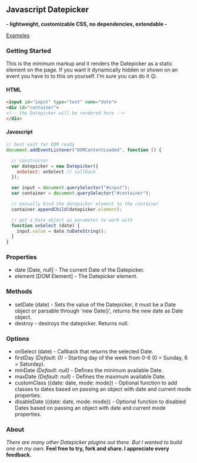 ## Javascript Datepicker
**- lightweight, customizable CSS, no dependencies, extendable -**

[Examples](https://nehrdani.github.io/Datepicker/)

### Getting Started

This is the minimum markup and it renders the Datepicker as a static element on the page. If you want it dynamically hidden or shown on an event you have to to this on yourself.
I'm sure you can do it :wink:.

#### HTML

```html
<input id="input" type="text" name="date">
<div id="container">
<!-- the Datepicker will be rendered here -->
</div>
```

#### Javascript

```js
// best wait for DOM ready
document.addEventListener("DOMContentLoaded", function () {

  // constructor
  var datepicker = new Datepicker({
    onSelect: onSelect // callback
  });

  var input = document.querySelector("#input");
  var container = document.querySelector("#container");

  // manually bind the datepicker element to the container
  container.appendChild(datepicker.element);

  // get a Date object as parameter to work with
  function onSelect (date) {
    input.value = date.toDateString();
  }
}
```

### Properties

* date [Date, null] - The current Date of the Datepicker.
* element [DOM Element] - The Datepicker element.

### Methods

* setDate (date) - Sets the value of the Datepicker, it must be a Date object or parsable through 'new Date()', returns the new date as Date object.
* destroy - destroys the datepicker. Returns null.

### Options

* onSelect (date) - Callback that returns the selected Date.
* firstDay *(Default: 0)* - Starting day of the week from 0-6 (0 = Sunday, 6 = Saturday).
* minDate *(Default: null)* - Defines the minimum available Date.
* maxDate *(Default: null)* - Defines the maximum available Date.
* customClass ({date: date, mode: mode}) - Optional function to add classes to dates based on passing an object with date and current mode properties.
* disableDate ({date: date, mode: mode}) - Optional function to disabled Dates based on passing an object with date and current mode properties.

### About
*There are many other Datepicker plugins out there. But I wanted to build one on my own.*
**Feel free to try, fork and share. I appreciate every feedback.**
